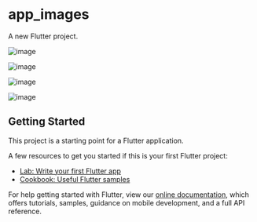 # app_images

A new Flutter project.

![image](https://user-images.githubusercontent.com/101533841/203635252-b8b74928-9bbb-49c0-b6a3-2918149251fc.png)

![image](https://user-images.githubusercontent.com/101533841/203635543-f7caf9a8-2268-4d8a-95f6-e2fbc1962f40.png)

![image](https://user-images.githubusercontent.com/101533841/203635640-af9cc627-f88e-4fa0-8e25-24680768eabe.png)

![image](https://user-images.githubusercontent.com/101533841/203635805-be429440-528d-4eff-9d27-dcfe56c97f76.png)


## Getting Started

This project is a starting point for a Flutter application.

A few resources to get you started if this is your first Flutter project:

- [Lab: Write your first Flutter app](https://flutter.dev/docs/get-started/codelab)
- [Cookbook: Useful Flutter samples](https://flutter.dev/docs/cookbook)

For help getting started with Flutter, view our
[online documentation](https://flutter.dev/docs), which offers tutorials,
samples, guidance on mobile development, and a full API reference.
